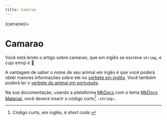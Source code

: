 ```yaml
---
title: Camarao
---
```


(camarao)=

# Camarao

Você está lendo o artigo sobre camarao, que em inglês se escreve 
`shrimp`, e cujo emoji é 🦐.

A vantagem de saber o nome de seu animal em ingês é que você poderá obter maiores informações sobre ele no [verbete em inglês](wikien:shrimp). 
Você também poderá ler o [verbete do animal em português](wikipt:camarao).

Na sua documentação, usando a plataforma [MkDocs](https://www.mkdocs.org/) com o tema [MkDocs Material](https://squidfunk.github.io/mkdocs-material/),
você deverá inserir o código curto[^1] `:shrimp:`.

[^1]: Código curto, em inglês, é *short code*.
